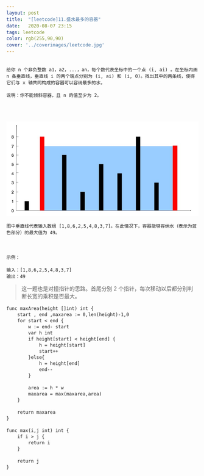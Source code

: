 ```yaml
---
layout: post
title:  "[leetcode]11.盛水最多的容器"
date:   2020-08-07 23:15
tags: leetcode
color: rgb(255,90,90)
cover: '../coverimages/leetcode.jpg'
---
```


```

给你 n 个非负整数 a1，a2，...，an，每个数代表坐标中的一个点 (i, ai) 。在坐标内画 n 条垂直线，垂直线 i 的两个端点分别为 (i, ai) 和 (i, 0)。找出其中的两条线，使得它们与 x 轴共同构成的容器可以容纳最多的水。

说明：你不能倾斜容器，且 n 的值至少为 2。

 


```
![enter description here](https://raw.githubusercontent.com/LazystudentCH/blogImage/master/2020/8/17/[leetcode]11.盛水最多的容器/1597678394463.png)
```
图中垂直线代表输入数组 [1,8,6,2,5,4,8,3,7]。在此情况下，容器能够容纳水（表示为蓝色部分）的最大值为 49。

 

示例：

输入：[1,8,6,2,5,4,8,3,7]
输出：49
```

> 这一题也是对撞指针的思路。首尾分别 2 个指针，每次移动以后都分别判断长宽的乘积是否最大。

```golang
func maxArea(height []int) int {
	start , end ,maxarea := 0,len(height)-1,0
	for start < end {
		w := end- start
		var h int
		if height[start] < height[end] {
			h = height[start]
			start++
		}else{
			h = height[end]
			end--
		}

		area := h * w
		maxarea = max(maxarea,area)
	}

	return maxarea
}

func max(i,j int) int {
	if i > j {
		return i
	}

	return j
}
```